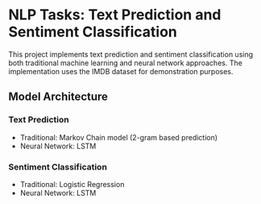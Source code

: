# NLP Tasks: Text Prediction and Sentiment Classification

This project implements text prediction and sentiment classification using both traditional machine learning and neural network approaches. The implementation uses the IMDB dataset for demonstration purposes.

## Model Architecture

### Text Prediction
- Traditional: Markov Chain model (2-gram based prediction)
- Neural Network: LSTM

### Sentiment Classification
- Traditional: Logistic Regression
- Neural Network: LSTM

